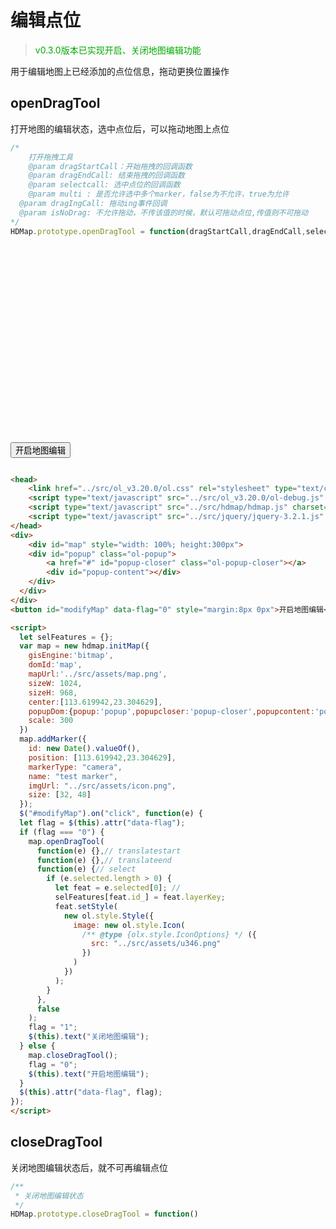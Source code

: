 # 编辑点位
> <font color=#00aa00>v0.3.0版本已实现开启、关闭地图编辑功能</font>

用于编辑地图上已经添加的点位信息，拖动更换位置操作

## openDragTool

打开地图的编辑状态，选中点位后，可以拖动地图上点位

```javascript
/*
	打开拖拽工具
	@param dragStartCall：开始拖拽的回调函数
	@param dragEndCall: 结束拖拽的回调函数
	@param selectcall: 选中点位的回调函数
	@param multi : 是否允许选中多个marker，false为不允许，true为允许
  @param dragIngCall: 拖动ing事件回调
  @param isNoDrag: 不允许拖动，不传该值的时候，默认可拖动点位,传值则不可拖动
*/
HDMap.prototype.openDragTool = function(dragStartCall,dragEndCall,selectCall,multi,dragIngCall,isNoDrag)
```

<head>
	<link href="../src/ol_v3.20.0/ol.css" rel="stylesheet" type="text/css" />
	<script type="text/javascript" src="../src/ol_v3.20.0/ol-debug.js" charset="utf-8"></script>
	<script type="text/javascript" src="../src/hdmap/hdmap.js" charset="utf-8"></script>
	<script type="text/javascript" src="../src/jquery/jquery-3.2.1.js" charset="utf-8"></script>
</head>
<div>
	<div id="map" style="width: 100%; height:300px">
    <div id="popup" class="ol-popup">
        <a href="#" id="popup-closer" class="ol-popup-closer"></a>
        <div id="popup-content"></div>
    </div>
  </div>
</div>
<button id="modifyMap" data-flag="0" style="margin-top:15px">开启地图编辑</button>

<script>
  let selFeatures = {};
  var map = new hdmap.initMap({
    gisEngine:'bitmap',
    domId:'map',
    mapUrl:'../src/assets/map.png',
    sizeW: 1024,
    sizeH: 968,
    center:[0.5, -9.6796875],
    popupDom:{popup:'popup',popupcloser:'popup-closer',popupcontent:'popup-content'},
    scale: 300
  })
  map.addMarker({
    id: new Date().valueOf(),
    position: [39, -2.1796875],
    markerType: "camera",
    name: "test marker",
    imgUrl: "../src/assets/icon.png",
    size: [32, 48]
  });
  $("#modifyMap").on("click", function(e) {
  let flag = $(this).attr("data-flag");
  if (flag === "0") {
    map.openDragTool(
      function(e) {},// translatestart
      function(e) {},// translateend
      function(e) {// select
        if (e.selected.length > 0) {
          let feat = e.selected[0]; //
          selFeatures[feat.id_] = feat.layerKey;
          feat.setStyle(
            new ol.style.Style({
              image: new ol.style.Icon(
                /** @type {olx.style.IconOptions} */ ({
                  src: "../src/assets/u346.png"
                })
              )
            })
          );
        }
      },
      false
    );
    flag = "1";
    $(this).text("关闭地图编辑");
  } else {
    map.closeDragTool();
    flag = "0";
    $(this).text("开启地图编辑");
  }
  $(this).attr("data-flag", flag);
});
</script>

```html

<head>
	<link href="../src/ol_v3.20.0/ol.css" rel="stylesheet" type="text/css" />
	<script type="text/javascript" src="../src/ol_v3.20.0/ol-debug.js" charset="utf-8"></script>
	<script type="text/javascript" src="../src/hdmap/hdmap.js" charset="utf-8"></script>
	<script type="text/javascript" src="../src/jquery/jquery-3.2.1.js" charset="utf-8"></script>
</head>
<div>
	<div id="map" style="width: 100%; height:300px">
    <div id="popup" class="ol-popup">
        <a href="#" id="popup-closer" class="ol-popup-closer"></a>
        <div id="popup-content"></div>
    </div>
  </div>
</div>
<button id="modifyMap" data-flag="0" style="margin:8px 0px">开启地图编辑</button>

<script>
  let selFeatures = {};
  var map = new hdmap.initMap({
    gisEngine:'bitmap',
    domId:'map',
    mapUrl:'../src/assets/map.png',
    sizeW: 1024,
    sizeH: 968,
    center:[113.619942,23.304629],
    popupDom:{popup:'popup',popupcloser:'popup-closer',popupcontent:'popup-content'},
    scale: 300
  })
  map.addMarker({
    id: new Date().valueOf(),
    position: [113.619942,23.304629],
    markerType: "camera",
    name: "test marker",
    imgUrl: "../src/assets/icon.png",
    size: [32, 48]
  });
  $("#modifyMap").on("click", function(e) {
  let flag = $(this).attr("data-flag");
  if (flag === "0") {
    map.openDragTool(
      function(e) {},// translatestart
      function(e) {},// translateend
      function(e) {// select
        if (e.selected.length > 0) {
          let feat = e.selected[0]; //
          selFeatures[feat.id_] = feat.layerKey;
          feat.setStyle(
            new ol.style.Style({
              image: new ol.style.Icon(
                /** @type {olx.style.IconOptions} */ ({
                  src: "../src/assets/u346.png"
                })
              )
            })
          );
        }
      },
      false
    );
    flag = "1";
    $(this).text("关闭地图编辑");
  } else {
    map.closeDragTool();
    flag = "0";
    $(this).text("开启地图编辑");
  }
  $(this).attr("data-flag", flag);
});
</script>

```


## closeDragTool

关闭地图编辑状态后，就不可再编辑点位
```javascript
/**
 * 关闭地图编辑状态
 */
HDMap.prototype.closeDragTool = function()
```
